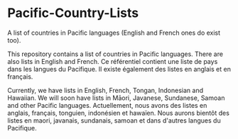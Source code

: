 # Pacific-Country-Lists
A list of countries in Pacific languages (English and French ones do exist too).

This repository contains a list of countries in Pacific languages. There are also lists in English and French.
Ce référentiel contient une liste de pays dans les langues du Pacifique. Il existe également des listes en anglais et en français.

Currently, we have lists in English, French, Tongan, Indonesian and Hawaiian. We will soon have lists in Māori, Javanese, Sundanese, Samoan and other Pacific languages.
Actuellement, nous avons des listes en anglais, français, tonguien, indonésien et hawaïen. Nous aurons bientôt des listes en maori, javanais, sundanais, samoan et dans d'autres langues du Pacifique.
